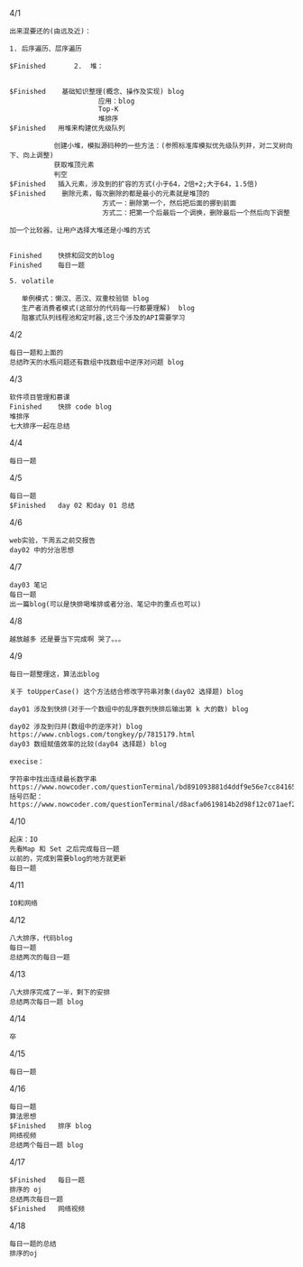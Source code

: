 

4/1

```
出来混要还的(由远及近)：

1. 后序遍历、层序遍历

$Finished		2.	堆：
	

$Finished	 基础知识整理(概念、操作及实现) blog
					  应用：blog
					  Top-K  
					  堆排序 
$Finished	用堆来构建优先级队列 

​			创建小堆，模拟源码种的一些方法：(参照标准库模拟优先级队列并，对二叉树向下、向上调整)
​			获取堆顶元素
​			判空
$Finished	插入元素，涉及到的扩容的方式(小于64，2倍+2;大于64，1.5倍)
$Finished	 删除元素，每次删除的都是最小的元素就是堆顶的
​						方式一：删除第一个，然后把后面的挪到前面
​						方式二：把第一个后最后一个调换，删除最后一个然后向下调整

加一个比较器，让用户选择大堆还是小堆的方式


Finished	快排和回文的blog	
Finished	每日一题

5. volatile

   单例模式：懒汉、恶汉、双重校验锁	blog
   生产者消费者模式(这部分的代码每一行都要理解)	blog
   阻塞式队列线程池和定时器,这三个涉及的API需要学习
```

4/2

```
每日一题和上面的
总结昨天的水瓶问题还有数组中找数组中逆序对问题 blog
```

4/3

```
软件项目管理和慕课
Finished	快排 code blog
堆排序
七大排序一起在总结
```

4/4 

```
每日一题
```

4/5

```
每日一题
$Finished	day 02 和day 01 总结 
```

4/6

```
web实验，下周五之前交报告
day02 中的分治思想
```

4/7

```
day03 笔记
每日一题
出一篇blog(可以是快排喝堆排或者分治、笔记中的重点也可以)
```

4/8

```
越放越多 还是要当下完成啊 哭了。。。
```
4/9

```
每日一题整理这，算法出blog

关于 toUpperCase() 这个方法结合修改字符串对象(day02 选择题) blog

day01 涉及到快排(对于一个数组中的乱序数列快排后输出第 k 大的数) blog

day02 涉及到归并(数组中的逆序对) blog
https://www.cnblogs.com/tongkey/p/7815179.html
day03 数组赋值效率的比较(day04 选择题) blog
```

```
execise：

字符串中找出连续最长数字串
https://www.nowcoder.com/questionTerminal/bd891093881d4ddf9e56e7cc8416562d
括号匹配：
https://www.nowcoder.com/questionTerminal/d8acfa0619814b2d98f12c071aef20d4
```

4/10

```
起床：IO
先看Map 和 Set 之后完成每日一题
以前的，完成到需要blog的地方就更新
每日一题
```

4/11

```
IO和网络
```

4/12

```
八大排序，代码blog
每日一题
总结两次的每日一题
```

4/13

```
八大排序完成了一半，剩下的安排
总结两次每日一题 blog
```

4/14

```
卒
```

4/15

```
每日一题
```

4/16

```
每日一题
算法思想
$Finished	排序 blog
网络视频
总结两个每日一题 blog
```

4/17

```
$Finished	每日一题
排序的 oj
总结两次每日一题
$Finished	网络视频
```

4/18

```
每日一题的总结
排序的oj

```


